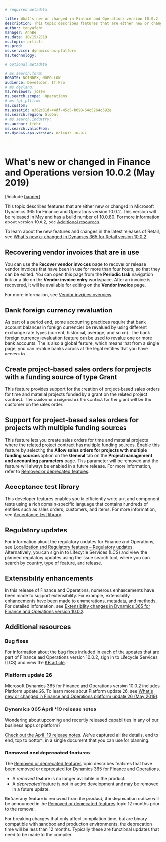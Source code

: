 ```yaml
---
# required metadata

title: What's new or changed in Finance and Operations version 10.0.2 (May 2019)
description: This topic describes features that are either new or changed in Dynamics 365 for Finance and Operations version 10.0.2. This version will be released in May.
author: tonyafehr
manager: AnnBe
ms.date: 10/15/2019
ms.topic: article
ms.prod: 
ms.service: dynamics-ax-platform
ms.technology: 

# optional metadata

# ms.search.form: 
ROBOTS: NOINDEX, NOFOLLOW 
audience: Developer, IT Pro
# ms.devlang: 
ms.reviewer: josaw
ms.search.scope:  Operations
# ms.tgt_pltfrm: 
ms.custom: 
ms.assetid: a362a31d-44df-45c5-b698-64c5264c592e
ms.search.region: Global
# ms.search.industry: 
ms.author: tfehr
ms.search.validFrom:  
ms.dyn365.ops.version: Release 10.0.1

---
```


# What's new or changed in Finance and Operations version 10.0.2 (May 2019)

[!include [banner](../includes/banner.md)]


This topic describes features that are either new or changed in Microsoft Dynamics 365 for Finance and Operations version 10.0.2. This version will be released in May and has a build number of 10.0.80. For more information about version 10.0.2, see [Additional resources](whats-new-changed-10-0-2.md#additional-resources).


To learn about the new features and changes in the latest releases of Retail, see [What's new or changed in Dynamics 365 for Retail version 10.0.2](https://docs.microsoft.com/dynamics365/unified-operations/retail/get-started/whats-new-10-0-2).

  
## Recovering vendor invoices that are in use

You can use the **Recover vendor invoices** page to recover or release vendor invoices that have been in use for more than four hours, so that they can be edited. You can open this page from the **Periodic task** navigation link or a tile on the **Vendor invoice entry** workspace. After an invoice is recovered, it will be available for editing on the **Vendor invoice** page.

For more information, see [Vendor invoices overview](../../../finance/accounts-payable/vendor-invoices-overview.md).
  
## Bank foreign currency revaluation

As part of a period end, some accounting practices require that bank account balances in foreign currencies be revalued by using different exchange rate types (current, historical, average, and so on). The bank foreign currency revaluation feature can be used to revalue one or more bank accounts. The is also a global feature, which means that from a single page, you can revalue banks across all the legal entities that you have access to.
  
## Create project-based sales orders for projects with a funding source of type Grant

This feature provides support for the creation of project-based sales orders for time and material projects funded by a grant on the related project contract. The customer assigned as the contact for the grant will be the customer on the sales order.

## Support for project-based sales orders for projects with multiple funding sources

This feature lets you create sales orders for time and material projects where the related project contract has multiple funding sources. Enable this feature by selecting the **Allow sales orders for projects with multiple funding sources** option on the **General** tab on the **Project management and accounting parameters** page. This parameter will be removed and the feature will always be enabled in a future release. For more information, refer to [Removed or deprecated features](../../dev-itpro/migration-upgrade/deprecated-features.md).

## Acceptance test library

This developer features enables you to efficiently write unit and component tests using a rich domain-specific language that contains hundreds of entities such as sales orders, customers, and items. For more information, see  [Acceptance test library](../../dev-itpro/perf-test/acceptance-test-library.md).  

## Regulatory updates
For information about the regulatory updates for Finance and Operations, see [Localization and Regulatory features – Regulatory updates](../../../finance/localizations/regulatory-updates.md). Alternatively, you can sign in to Lifecycle Services (LCS) and view the planned regulatory updates using the issue search tool, where you can search by country, type of feature, and release.

## Extensibility enhancements

In this release of Finance and Operations, numerous enhancements have been made to support extensibility. For example, extensibility enhancements have been made to enumerations, metadata, and methods. For detailed information, see [Extensibility changes in Dynamics 365 for Finance and Operations version 10.0.2](../../dev-itpro/extensibility/extensibility-changes-10-2.md).

## Additional resources

### Bug fixes
For information about the bug fixes included in each of the updates that are part of Finance and Operations version 10.0.2, sign in to Lifecycle Services (LCS) and view the [KB article](https://fix.lcs.dynamics.com/Issue/Details?bugId=313841&dbType=3&qc=a4ba239cdec6f528657f529750b68845b75580e5fdb0ad6060c4bc33f8da67f8).

### Platform update 26

Microsoft Dynamics 365 for Finance and Operations version 10.0.2 includes Platform update 26. To learn more about Platform update 26, see [What's new or changed in Finance and Operations platform update 26 (May 2019)](whats-new-platform-update-26.md).


### Dynamics 365 April '19 release notes
Wondering about upcoming and recently released capabilities in any of our business apps or platform?

[Check out the April '19 release notes](https://docs.microsoft.com/business-applications-release-notes/April19/index). We've captured all the details, end to end, top to bottom, in a single document that you can use for planning.

### Removed and deprecated features
The [Removed or deprecated features](../../dev-itpro/migration-upgrade/deprecated-features.md) topic describes features that have been removed or deprecated for Dynamics 365 for Finance and Operations.

- A *removed* feature is no longer available in the product.
- A *deprecated* feature is not in active development and may be removed in a future update.

Before any feature is removed from the product, the deprecation notice will be announced in the [Removed or deprecated features](../../dev-itpro/migration-upgrade/deprecated-features.md) topic 12 months prior to the removal.

For breaking changes that only affect compilation time, but are binary compatible with sandbox and production environments, the deprecation time will be less than 12 months. Typically these are functional updates that need to be made to the compiler.
